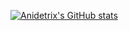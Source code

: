 [![Anidetrix's GitHub stats](https://github-readme-stats.vercel.app/api?username=Anidetrix&theme=dark&bg_color=0D1117&hide_border=true)](#)
